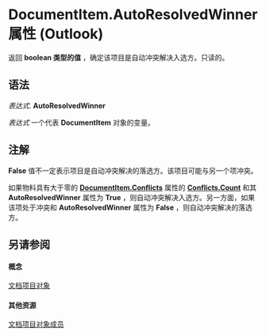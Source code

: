 
# DocumentItem.AutoResolvedWinner 属性 (Outlook)

返回 **boolean 类型的值** ，确定该项目是自动冲突解决入选方。只读的。


## 语法

 _表达式_. **AutoResolvedWinner**

 _表达式_ 一个代表 **DocumentItem** 对象的变量。


## 注解

 **False** 值不一定表示项目是自动冲突解决的落选方。该项目可能与另一个项冲突。

如果物料具有大于零的 **[DocumentItem.Conflicts](1a6f9384-bc75-9079-d9ca-affbadc21855.md)** 属性的 **[Conflicts.Count](4a7445ff-8628-50d6-f4c0-ada85f3b3f5c.md)** 和其 **AutoResolvedWinner** 属性为 **True** ，则自动冲突解决入选方。另一方面，如果该项处于冲突和 **AutoResolvedWinner** 属性为 **False** ，则自动冲突解决的落选方。


## 另请参阅


#### 概念


[文档项目对象](7b0a6af0-6632-3ff6-841f-5b081d0d68d8.md)
#### 其他资源


[文档项目对象成员](2c6d563b-39cb-9cb3-3bfe-93fe595325cf.md)